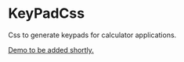 # KeyPadCss
Css to generate keypads for calculator applications.

[Demo to be added shortly.](https://johnhansenca.github.io/KeyPadCss/)
